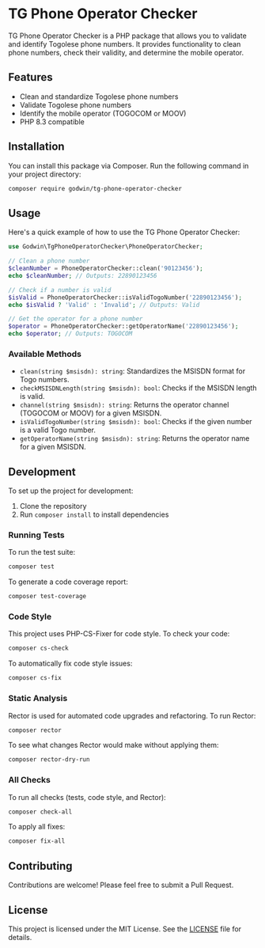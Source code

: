 # TG Phone Operator Checker

TG Phone Operator Checker is a PHP package that allows you to validate and identify Togolese phone numbers. It provides functionality to clean phone numbers, check their validity, and determine the mobile operator.

## Features

- Clean and standardize Togolese phone numbers
- Validate Togolese phone numbers
- Identify the mobile operator (TOGOCOM or MOOV)
- PHP 8.3 compatible

## Installation

You can install this package via Composer. Run the following command in your project directory:

```bash
composer require godwin/tg-phone-operator-checker
```

## Usage

Here's a quick example of how to use the TG Phone Operator Checker:

```php
use Godwin\TgPhoneOperatorChecker\PhoneOperatorChecker;

// Clean a phone number
$cleanNumber = PhoneOperatorChecker::clean('90123456');
echo $cleanNumber; // Outputs: 22890123456

// Check if a number is valid
$isValid = PhoneOperatorChecker::isValidTogoNumber('22890123456');
echo $isValid ? 'Valid' : 'Invalid'; // Outputs: Valid

// Get the operator for a phone number
$operator = PhoneOperatorChecker::getOperatorName('22890123456');
echo $operator; // Outputs: TOGOCOM
```

### Available Methods

- `clean(string $msisdn): string`: Standardizes the MSISDN format for Togo numbers.
- `checkMSISDNLength(string $msisdn): bool`: Checks if the MSISDN length is valid.
- `channel(string $msisdn): string`: Returns the operator channel (TOGOCOM or MOOV) for a given MSISDN.
- `isValidTogoNumber(string $msisdn): bool`: Checks if the given number is a valid Togo number.
- `getOperatorName(string $msisdn): string`: Returns the operator name for a given MSISDN.

## Development

To set up the project for development:

1. Clone the repository
2. Run `composer install` to install dependencies

### Running Tests

To run the test suite:

```bash
composer test
```

To generate a code coverage report:

```bash
composer test-coverage
```

### Code Style

This project uses PHP-CS-Fixer for code style. To check your code:

```bash
composer cs-check
```

To automatically fix code style issues:

```bash
composer cs-fix
```

### Static Analysis

Rector is used for automated code upgrades and refactoring. To run Rector:

```bash
composer rector
```

To see what changes Rector would make without applying them:

```bash
composer rector-dry-run
```

### All Checks

To run all checks (tests, code style, and Rector):

```bash
composer check-all
```

To apply all fixes:

```bash
composer fix-all
```

## Contributing

Contributions are welcome! Please feel free to submit a Pull Request.

## License

This project is licensed under the MIT License. See the [LICENSE](LICENSE) file for details.
